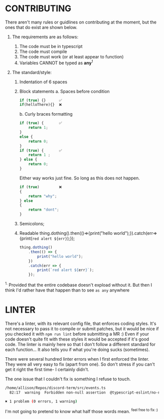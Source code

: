 # CONTRIBUTING

There aren't many rules or guidlines on contributing at the moment, but the ones that do exist are shown below.

1. The requirements are as follows:

	1. The code must be in typescript
	2. The code must compile
	3. The code must work (or at least appear to function)
	4. Variables CANNOT be typed as **any**<sup>1</sup>

2. The standard/style:

	1. Indentation of 6 spaces
	2. Block statements
		a. Spaces before condition


		```javascript
		if (true) {}      ✅
		if(helloThere){}  ❌
		```

		b. Curly braces formatting

		```javascript
		if (true) {       ✅
			return 1;
		}
		else {
			return 0;
		}
		if (true) {       ✅
			return 1 ;
		} else {
			return 0;
		}
		```

		Either way works just fine. So long as this does not happen.

		```javascript
		if (true)         ❌
		{
			return "why";	
		} else
		{
			return "dont";
		}
		```

	3. Semicolons;
	4. Readable thing.dothing().then(()=>{print("hello world");}).catch(err=>{print(`red alert ${err}`);});

		```javascript
		thing.dothing()
		    .then(() => {
		        print("hello world");
		    })
		    .catch(err => {
		        print(`red alert ${err}`);
		    });
		```

<sup>1.</sup> Provided that the entire codebase doesn't expload without it. But then I think I'd rather have that happen than to see `as any` anywhere

# LINTER

There's a linter, with its relevant config file, that enforces coding styles. It's not necessary to pass it to compile or submit patches, but it would be nice if you checked it with `npm run lint` before submitting a MR :)
Even if your code doesn't quite fit with these styles it would be accepted if it's good code. The linter is mainly here so that I don't follow a different standard for each function... It also tells you if what you're doing sucks (sometimes).

There were several hundred linter errors when I first enforced the linter. They were all very easy to fix (apart from one). So don't stress if you can't get it right the first time- I certainly didn't.

The one issue that I couldn't fix is something I refuse to touch.

```sh
/home/allison/Repos/discord-term/src/events.ts
  82:17  warning  Forbidden non-null assertion  @typescript-eslint/no-non-null-assertion

✖ 1 problem (0 errors, 1 warning)
```

I'm not going to pretend to know what half those words mean. 
<sup>feel free to fix :)</sup>
